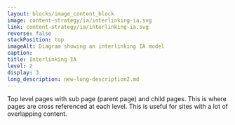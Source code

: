 ```yaml
---
layout: blocks/image_content_block
image: content-strategy/ia/interlinking-ia.svg
link: content-strategy/ia/interlinking-ia.svg
reverse: false
stackPosition: top
imageAlt: Diagram showing an interlinking IA model
caption: 
title: Interlinking IA
level: 2
display: 3
long_description: new-long-description2.md
---
```


Top level pages with sub page (parent page) and child pages. This is where pages are cross referenced at each level. This is useful for sites with a lot of overlapping content.
